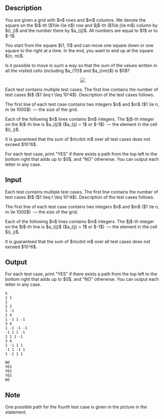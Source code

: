 ## Description

<div><p>You are given a grid with $n$ rows and $m$ columns. We denote the square on the $i$-th ($1\le i\le n$) row and $j$-th ($1\le j\le m$) column by $(i, j)$ and the number there by $a_{ij}$. All numbers are equal to $1$ or to $-1$. </p><p>You start from the square $(1, 1)$ and can move one square down or one square to the right at a time. In the end, you want to end up at the square $(n, m)$.</p><p>Is it possible to move in such a way so that the sum of the values written in all the visited cells (including $a_{11}$ and $a_{nm}$) is $0$?</p><center><img class="tex-graphics" src="file://XduBXG8P.png" style="max-width: 100.0%;max-height: 100.0%;"></center></div><div class="input-specification"><p>Each test contains multiple test cases. The first line contains the number of test cases $t$ ($1 \leq t \leq 10^4$). Description of the test cases follows.</p><p>The first line of each test case contains two integers $n$ and $m$ ($1 \le n, m \le 1000$) &nbsp;— the size of the grid.</p><p>Each of the following $n$ lines contains $m$ integers. The $j$-th integer on the $i$-th line is $a_{ij}$ ($a_{ij} = 1$ or $-1$) &nbsp;— the element in the cell $(i, j)$.</p><p>It is guaranteed that the sum of $n\cdot m$ over all test cases does not exceed $10^6$.</p></div><div class="output-specification"><p>For each test case, print "YES" if there exists a path from the top left to the bottom right that adds up to $0$, and "NO" otherwise. You can output each letter in any case.</p></div>

## Input

<p>Each test contains multiple test cases. The first line contains the number of test cases $t$ ($1 \leq t \leq 10^4$). Description of the test cases follows.</p><p>The first line of each test case contains two integers $n$ and $m$ ($1 \le n, m \le 1000$) &nbsp;— the size of the grid.</p><p>Each of the following $n$ lines contains $m$ integers. The $j$-th integer on the $i$-th line is $a_{ij}$ ($a_{ij} = 1$ or $-1$) &nbsp;— the element in the cell $(i, j)$.</p><p>It is guaranteed that the sum of $n\cdot m$ over all test cases does not exceed $10^6$.</p>

## Output

<p>For each test case, print "YES" if there exists a path from the top left to the bottom right that adds up to $0$, and "NO" otherwise. You can output each letter in any case.</p>





```input1|2,3,6,7,12,13,14,15
5
1 1
1
1 2
1 -1
1 4
1 -1 1 -1
3 4
1 -1 -1 -1
-1 1 1 -1
1 1 1 -1
3 4
1 -1 1 1
-1 1 -1 1
1 -1 1 1
```




```output1
NO
YES
YES
YES
NO
```



## Note

<p>One possible path for the fourth test case is given in the picture in the statement.</p>
